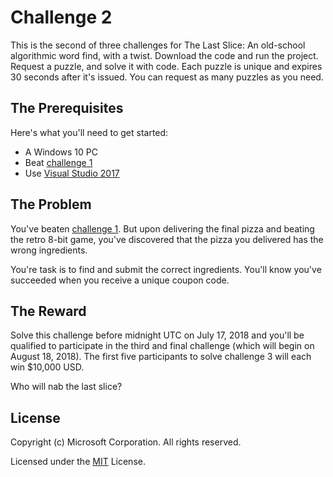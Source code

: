 # Challenge 2

This is the second of three challenges for The Last Slice: An old-school algorithmic word find, with a twist. Download the code and run the project. Request a puzzle, and solve it with code. Each puzzle is unique and expires 30 seconds after it's issued. You can request as many puzzles as you need.

## The Prerequisites

Here's what you'll need to get started:

 * A Windows 10 PC
 * Beat [challenge 1](https://github.com/TheLastSliceGame/TheLastSliceGame)
 * Use [Visual Studio 2017](http://bit.ly/LastSliceVS)

## The Problem

You've beaten [challenge 1](https://github.com/TheLastSliceGame/TheLastSliceGame). But upon delivering the final pizza and beating the retro 8-bit game, you've discovered that the pizza you delivered has the wrong ingredients.

You're task is to find and submit the correct ingredients. You'll know you've succeeded when you receive a unique coupon code.

## The Reward

Solve this challenge before midnight UTC on July 17, 2018 and you'll be qualified to participate in the third and final challenge (which will begin on August 18, 2018). The first five participants to solve challenge 3 will each win $10,000 USD.

Who will nab the last slice?

## License

Copyright (c) Microsoft Corporation. All rights reserved.

Licensed under the [MIT](LICENSE.txt) License.
